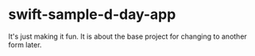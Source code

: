 # swift-sample-d-day-app
It's just making it fun. It is about the base project for changing to another form later.
